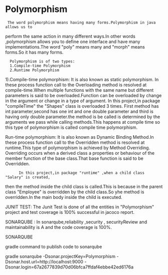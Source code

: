 # Polymorphism
     The word polymorphism means having many forms.Polymorphism in java allows us to 
perform the same action in many different ways.In other words ,polymorphism allows 
you to define one interface and have many implementations.The word "poly" means many
and "morph" means forms.So it has many forms.
    
      Polymorphism is of two types:
      1.Compile-time Polymorphism
      2.Runtime Polymorphism
  
      
1).Compile-time polymorphism:
       It is also known as static polymorphism. In these process function call to the
 Overloading method is resolved at compile-time.When multiple functions with the same
 name but different parameters is said to be overloaded.Function can be overloaded by
 change in the argument or change in a type of argument.
        In this project,in package "compileTime" the "Shapes" class is overloaded 3 times.
 First method has int parameter,second has one int and one double parameter and third 
 is having  only double parameter.the method is be called is determined by the arguments
 we pass while calling methods.This happens at compile time so this type of polymorphism 
 is called compile time polymorphism.
   
 Run-time polymorphism:
         It is also known as Dynamic Binding Method.In these process function call to 
 the Overridden method is resolved at runtime.This type of polymorphism is achieved by
 Method Overriding. Overriding occurs when a derived class a properties or behaviour of
 the member function of the base class.That base function is said to be Overridden.
         
          In this project,in package "runtime" ,when a child class "Salary" is created, 
 then the method inside the child class is called.This is because in the parent class
 "Employee" is overridden by the child class.So yhe method is overridden.In the main 
 body inside the child is executed.              
    
    
JUNIT TEST:
      The  Junit Test is done of all the entities in  "Polymorphism" project and test coverage 
is 100% successful in jacoco report.

       
  SONARQUBE :
          In sonarqube,reliability ,security , securityReview and maintainability is A and 
the code coverage is 100%. 

       
  SONARQUBE 
  
  gradle command to publish code to sonarqube

gradle sonarqube 
  -Dsonar.projectKey=Polymorphism 
  -Dsonar.host.url=http://localhost:9000 
  -Dsonar.login=67a2677839d70d06bfca7ffdaf4ebbe42ed6176a